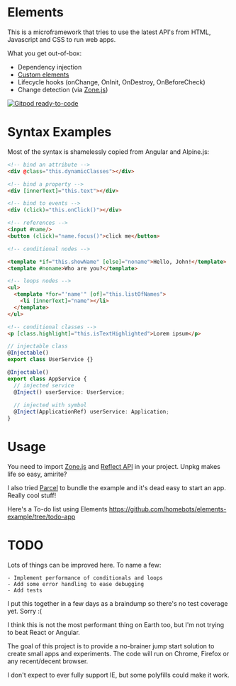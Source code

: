 # Elements

This is a microframework that tries to use the latest API's from HTML, Javascript and CSS to run web apps.

What you get out-of-box:

- Dependency injection
- [Custom elements](https://developers.google.com/web/fundamentals/web-components/customelements)
- Lifecycle hooks (onChange, OnInit, OnDestroy, OnBeforeCheck)
- Change detection (via [Zone.js](https://www.npmjs.com/package/zone.js))

[![Gitpod ready-to-code](https://img.shields.io/badge/Gitpod-ready--to--code-blue?logo=gitpod)](https://gitpod.io/#https://github.com/homebots/elements)

# Syntax Examples

Most of the syntax is shamelessly copied from Angular and Alpine.js:

```html
<!-- bind an attribute -->
<div @class="this.dynamicClasses"></div>

<!-- bind a property -->
<div [innerText]="this.text"></div>

<!-- bind to events -->
<div (click)="this.onClick()"></div>

<!-- references -->
<input #name/>
<button (click)="name.focus()">click me</button>

<!-- conditional nodes -->

<template *if="this.showName" [else]="noname">Hello, John!</template>
<template #noname>Who are you?</template>

<!-- loops nodes -->
<ul>
  <template *for="'name'" [of]="this.listOfNames">
    <li [innerText]="name"></li>
  </template>
</ul>

<!-- conditional classes -->
<p [class.highlight]="this.isTextHighlighted">Lorem ipsum</p>

```

```typescript
// injectable class
@Injectable()
export class UserService {}

@Injectable()
export class AppService {
  // injected service
  @Inject() userService: UserService;
  
  // injected with symbol
  @Inject(ApplicationRef) userService: Application;
}

```

# Usage

You need to import [Zone.js](https://www.npmjs.com/package/zone.js) and [Reflect API](https://www.npmjs.com/package/reflect-metadata) in your project.
Unpkg makes life so easy, amirite?

I also tried [Parcel](https://parceljs.org) to bundle the example and it's dead easy to start an app. Really cool stuff!

Here's a To-do list using Elements https://github.com/homebots/elements-example/tree/todo-app

# TODO

Lots of things can be improved here.
To name a few:

```
- Implement performance of conditionals and loops
- Add some error handling to ease debugging
- Add tests
```

I put this together in a few days as a braindump so there's no test coverage yet. Sorry :(

I think this is not the most performant thing on Earth too, but I'm not trying to beat React or Angular.

The goal of this project is to provide a no-brainer jump start solution to create small apps and experiments.
The code will run on Chrome, Firefox or any recent/decent browser. 

I don't expect to ever fully support IE, but some polyfills could make it work.
